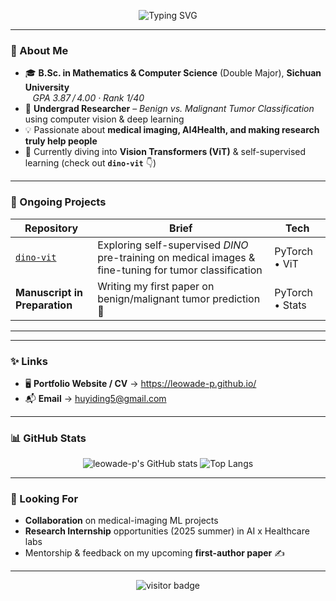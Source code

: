 <!--
  If you like this README, give it a ⭐ or fork it!
-->

<p align="center">
  <img src="https://readme-typing-svg.demolab.com?font=Fira+Code&size=28&pause=1000&color=4EDCFB&center=true&vCenter=true&width=900&lines=Hi+there%2C+I'm+Yiding+Hu+%F0%9F%91%8B;Math+%26+CS+Dual+Major+@+Sichuan+University;Medical+Imaging+AI+Enthusiast" alt="Typing SVG" />
</p>

---

### 👋 About Me
- 🎓 **B.Sc. in Mathematics & Computer Science** (Double Major), **Sichuan University**  
  &nbsp;&nbsp;&nbsp;*GPA&nbsp;3.87 / 4.00&nbsp;·&nbsp;Rank 1/40*  
- 🔬 **Undergrad Researcher** – *Benign vs. Malignant Tumor Classification* using computer vision & deep learning  
- 💡 Passionate about **medical imaging, AI4Health, and making research truly help people**  
- 🌱 Currently diving into **Vision Transformers (ViT)** & self-supervised learning (check out **`dino-vit`** 👇)  

---

### 🔭 Ongoing Projects
| Repository | Brief | Tech |
| ---------- | ----- | ---- |
| [`dino-vit`](https://github.com/leowade-p/dino-vit) | Exploring self-supervised *DINO* pre-training on medical images & fine-tuning for tumor classification | PyTorch • ViT |
| **Manuscript in Preparation** | Writing my first paper on benign/malignant tumor prediction 🎯 | PyTorch  • Stats |

---

---

### ✨  Links
- 🖥 **Portfolio Website / CV** → <https://leowade-p.github.io/>  
- 📬 **Email** →  <huyiding5@gmail.com>

---

### 📊 GitHub Stats
<div align="center">

![leowade-p's GitHub stats](https://github-readme-stats.vercel.app/api?username=leowade-p&show_icons=true&theme=default&hide=prs,issues&count_private=true)
![Top Langs](https://github-readme-stats.vercel.app/api/top-langs/?username=leowade-p&layout=compact)

</div>

---

### 🤝 Looking For
- **Collaboration** on medical-imaging ML projects  
- **Research Internship** opportunities (2025 summer) in AI x Healthcare labs  
- Mentorship & feedback on my upcoming **first-author paper** ✍️

---

<p align="center">
  <img src="https://visitor-badge.laobi.icu/badge?page_id=leowade-p.leowade-p" alt="visitor badge"/>
</p>
